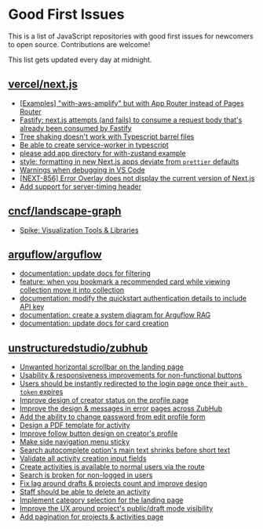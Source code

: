 # Good First Issues

This is a list of JavaScript repositories with good first issues for newcomers to open source. Contributions are welcome!

This list gets updated every day at midnight.

## [vercel/next.js](https://github.com/vercel/next.js)

- [[Examples] "with-aws-amplify" but with App Router instead of Pages Router](https://github.com/vercel/next.js/issues/57127)
- [Fastify: next.js attempts (and fails) to consume a request body that's already been consumed by Fastify](https://github.com/vercel/next.js/issues/24894)
- [Tree shaking doesn't work with Typescript barrel files](https://github.com/vercel/next.js/issues/12557)
- [Be able to create service-worker in typescript](https://github.com/vercel/next.js/issues/33863)
- [please add app directory for with-zustand example](https://github.com/vercel/next.js/issues/52858)
- [style: formatting in new Next.js apps deviate from `prettier` defaults](https://github.com/vercel/next.js/issues/54402)
- [Warnings when debugging in VS Code](https://github.com/vercel/next.js/issues/24349)
- [[NEXT-856] Error Overlay does not display the current version of Next.js](https://github.com/vercel/next.js/issues/47124)
- [Add support for server-timing header](https://github.com/vercel/next.js/issues/12382)

## [cncf/landscape-graph](https://github.com/cncf/landscape-graph)

- [Spike: Visualization Tools & Libraries](https://github.com/cncf/landscape-graph/issues/72)

## [arguflow/arguflow](https://github.com/arguflow/arguflow)

- [documentation: update docs for filtering](https://github.com/arguflow/arguflow/issues/514)
- [feature: when you bookmark a recommended card while viewing collection move it into collection](https://github.com/arguflow/arguflow/issues/531)
- [documentation: modify the quickstart authentication details to include API key](https://github.com/arguflow/arguflow/issues/530)
- [documentation: create a system diagram for Arguflow RAG](https://github.com/arguflow/arguflow/issues/512)
- [documentation: update docs for card creation](https://github.com/arguflow/arguflow/issues/513)

## [unstructuredstudio/zubhub](https://github.com/unstructuredstudio/zubhub)

- [Unwanted horizontal scrollbar on the landing page](https://github.com/unstructuredstudio/zubhub/issues/746)
- [Usability & responsiveness improvements for non-functional buttons ](https://github.com/unstructuredstudio/zubhub/issues/917)
- [Users should be instantly redirected to the login page once their  `auth token` expires](https://github.com/unstructuredstudio/zubhub/issues/906)
- [Improve design of creator status on the profile page](https://github.com/unstructuredstudio/zubhub/issues/897)
- [Improve the design & messages in error pages across ZubHub](https://github.com/unstructuredstudio/zubhub/issues/789)
- [Add the ability to change password from edit profile form](https://github.com/unstructuredstudio/zubhub/issues/904)
- [Design a PDF template for activity](https://github.com/unstructuredstudio/zubhub/issues/899)
- [Improve follow button design on creator's profile](https://github.com/unstructuredstudio/zubhub/issues/909)
- [Make side navigation menu sticky](https://github.com/unstructuredstudio/zubhub/issues/850)
- [Search autocomplete option's main text shrinks before short text](https://github.com/unstructuredstudio/zubhub/issues/419)
- [Validate all activity creation input fields](https://github.com/unstructuredstudio/zubhub/issues/898)
- [Create activities is available to normal users via the route](https://github.com/unstructuredstudio/zubhub/issues/913)
- [Search is broken for non-logged in users](https://github.com/unstructuredstudio/zubhub/issues/802)
- [Fix lag around drafts & projects count and improve design](https://github.com/unstructuredstudio/zubhub/issues/912)
- [Staff should be able to delete an activity](https://github.com/unstructuredstudio/zubhub/issues/863)
- [Implement category selection for the landing page](https://github.com/unstructuredstudio/zubhub/issues/777)
- [Improve the UX around project's public/draft mode visibility](https://github.com/unstructuredstudio/zubhub/issues/556)
- [Add pagination for projects & activities page](https://github.com/unstructuredstudio/zubhub/issues/781)

